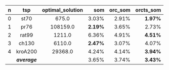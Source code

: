 | n   |      tsp      | optimal_solution |       som | orc_som | orcts_som |
| --- | :-----------: | :--------------: | --------: | ------: | --------: |
| 0   |     st70      |      675.0       |     3.03% |   2.91% | **1.97%** |
| 1   |     pr76      |     108159.0     | **2.19%** |   3.65% |     2.73% |
| 2   |     rat99     |      1211.0      |     6.36% |   4.91% | **4.51%** |
| 3   |     ch130     |      6110.0      | **2.47%** |   3.07% |     4.07% |
| 4   |    kroA200    |     29368.0      |     4.24% |   4.14% | **3.94%** |
|     | ***average*** |                  |     3.65% |   3.74% | **3.43%** |

